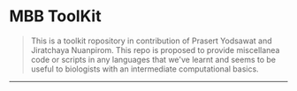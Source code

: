 # MBB ToolKit
> This is a toolkit ropository in contribution of Prasert Yodsawat and Jiratchaya Nuanpirom. This repo is proposed to provide miscellanea code or scripts in any languages that we've learnt and seems to be useful to biologists with an intermediate computational basics.

** **
